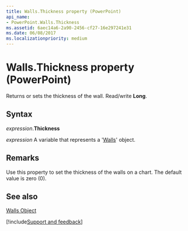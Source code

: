 ```yaml
---
title: Walls.Thickness property (PowerPoint)
api_name:
- PowerPoint.Walls.Thickness
ms.assetid: 6aec14a6-2a90-2456-cf27-16e297241e31
ms.date: 06/08/2017
ms.localizationpriority: medium
---
```



# Walls.Thickness property (PowerPoint)

Returns or sets the thickness of the wall. Read/write **Long**.


## Syntax

_expression_.**Thickness**

_expression_ A variable that represents a '[Walls](PowerPoint.Walls.md)' object.


## Remarks

Use this property to set the thickness of the walls on a chart. The default value is zero (0).


## See also


[Walls Object](PowerPoint.Walls.md)

[!include[Support and feedback](~/includes/feedback-boilerplate.md)]